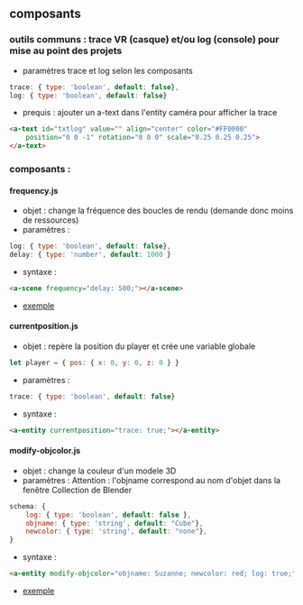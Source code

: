 ## composants

### outils communs : trace VR (casque) et/ou log (console) pour mise au point des projets
* paramètres trace et log selon les composants
```js
trace: { type: 'boolean', default: false},
log: { type: 'boolean', default: false}
```

* prequis : ajouter un a-text dans l'entity caméra pour afficher la trace
```html
<a-text id="txtlog" value="" align="center" color="#FF0000" 
    position="0 0 -1" rotation="0 0 0" scale="0.25 0.25 0.25">
</a-text>
```

### composants : 
#### frequency.js
* objet : change la fréquence des boucles de rendu (demande donc moins de ressources)
* paramètres : 
```js
log: { type: 'boolean', default: false},
delay: { type: 'number', default: 1000 }
```

* syntaxe : 
```html
<a-scene frequency="delay: 500;"></a-scene>
```
* [exemple](../frequency.html)
    

#### currentposition.js
* objet : repère la position du player et crée une variable globale
```js
let player = { pos: { x: 0, y: 0, z: 0 } }
``` 

* paramètres : 
```js
trace: { type: 'boolean', default: false}
```

* syntaxe : 
```html
<a-entity currentposition="trace: true;"></a-entity>
```

#### modify-objcolor.js
* objet : change la couleur d'un modele 3D
* paramètres :
Attention : l'objname correspond au nom d'objet dans la fenêtre Collection de Blender 
```js
schema: {
    log: { type: 'boolean', default: false },
    objname: { type: 'string', default: "Cube"},
    newcolor: { type: 'string', default: "none"},
}
```

* syntaxe : 
```html
<a-entity modify-objcolor="objname: Suzanne; newcolor: red; log: true;"></a-entity>
```
* [exemple](../modifiy-objcolor.html)
    